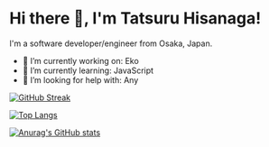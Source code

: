 # Hi there 👋, I'm Tatsuru Hisanaga!

I'm a software developer/engineer from Osaka, Japan.

- 🔭 I’m currently working on: Eko
- 🌱 I’m currently learning: JavaScript
- 🤔 I’m looking for help with: Any

[![GitHub Streak](https://github-readme-streak-stats.herokuapp.com/?user=TatsuruHisanaga&theme=dark)](https://git.io/streak-stats)

[![Top Langs](https://github-readme-stats.vercel.app/api/top-langs/?username=TatsuruHisanaga&layout=compact&theme=dark)](https://github.com/anuraghazra/github-readme-stats)

[![Anurag's GitHub stats](https://github-readme-stats.vercel.app/api?username=TatsuruHisanaga&theme=dark&show_icons=true)](https://github.com/anuraghazra/github-readme-stats)


<!--
**TatsuruHisanaga/TatsuruHisanaga** is a ✨ _special_ ✨ repository because its `README.md` (this file) appears on your GitHub profile.

Here are some ideas to get you started:

- 🔭 I’m currently working on ...
- 🌱 I’m currently learning ...
- 👯 I’m looking to collaborate on ...
- 🤔 I’m looking for help with ...
- 💬 Ask me about ...
- 📫 How to reach me: ...
- 😄 Pronouns: ...
- ⚡ Fun fact: ...
-->
